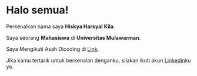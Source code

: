# Halo semua! 

Perkenalkan nama saya **Hiskya Harsyal Kila**.<br>

Saya seorang **Mahasiswa** di **Universitas Mulawarman**.<br>

Saya Mengikuti Asah Dicoding di [Link](dicoding.com).<br>

Jika kamu tertarik untuk berkenalan denganku, silakan ikuti akun [Linkedin](https://www.linkedin.com/in/hiskya-harsyal-kila-13a896298/)ku ya.
